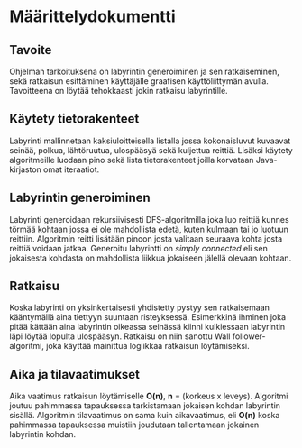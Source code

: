 # Määrittelydokumentti

## Tavoite

Ohjelman tarkoituksena on labyrintin generoiminen ja sen ratkaiseminen, sekä ratkaisun esittäminen käyttäjälle graafisen käyttöliittymän avulla. Tavoitteena on löytää tehokkaasti jokin ratkaisu labyrintille.

## Käytety tietorakenteet

Labyrinti mallinnetaan kaksiuloitteisella listalla jossa kokonaisluvut kuvaavat seinää, polkua, lähtöruutua, ulospääsyä sekä kuljettua reittiä. Lisäksi käytety algoritmeille luodaan pino sekä lista tietorakenteet joilla korvataan Java-kirjaston omat iteraatiot.

## Labyrintin generoiminen

Labyrinti generoidaan rekursiivisesti DFS-algoritmilla joka luo reittiä kunnes törmää kohtaan jossa ei ole mahdollista edetä, kuten kulmaan tai jo luotuun reittiin. Algoritmin reitti lisätään pinoon josta valitaan seuraava kohta josta reittiä voidaan jatkaa. Generoitu labyrintti on *simply connected* eli sen jokaisesta kohdasta on mahdollista liikkua jokaiseen jälellä olevaan kohtaan.

## Ratkaisu

Koska labyrinti on yksinkertaisesti yhdistetty pystyy sen ratkaisemaan kääntymällä aina tiettyyn suuntaan risteyksessä. Esimerkkinä ihminen joka pitää kättään aina labyrintin oikeassa seinässä kiinni kulkiessaan labyrintin läpi löytää lopulta ulospääsyn. Ratkaisu on niin sanottu Wall follower-algoritmi, joka käyttää mainittua logiikkaa ratkaisun löytämiseksi. 

## Aika ja tilavaatimukset

Aika vaatimus ratkaisun löytämiselle **O(n)**, **n** = (korkeus x leveys). Algoritmi joutuu pahimmassa tapauksessa tarkistamaan jokaisen kohdan labyrintin sisällä.
Algoritmin tilavaatimus on sama kuin aikavaatimus, eli **O(n)** koska pahimmassa tapauksessa muistiin joudutaan tallentamaan jokainen labyrintin kohdan.

